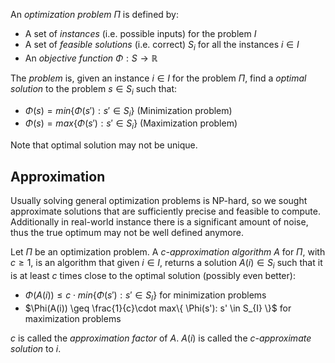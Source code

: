 An _optimization problem_ $\Pi$ is defined by:
- A set of _instances_ (i.e. possible inputs) for the problem $I$
- A set of _feasible solutions_ (i.e. correct) $S_{i}$ for all the instances $i \in I$
- An _objective function_ $\Phi: S \to \mathbb{R}$

The _problem_ is, given an instance $i \in I$ for the problem $\Pi$, find a _optimal solution_ to the problem $s \in S_{i}$ such that:
- $\Phi(s) = min\{ \Phi(s'): s' \in S_{i} \}$ (Minimization problem)
- $\Phi(s) = max\{ \Phi(s'): s' \in S_{i} \}$ (Maximization problem)

Note that optimal solution may not be unique.

## Approximation

Usually solving general optimization problems is NP-hard, so we sought approximate solutions that are sufficiently precise and feasible to compute. Additionally in real-world instance there is a significant amount of noise, thus the true optimum may not be well defined anymore. 

Let $\Pi$ be an optimization problem.
A _c-approximation algorithm_ $A$ for $\Pi$, with $c \geq 1$, is an algorithm that given $i \in I$, returns a solution $A(i) \in S_{i}$ such that it is at least $c$ times close to the optimal solution (possibly even better):
- $\Phi(A(i)) \leq c\cdot min\{ \Phi(s'): s' \in S_{I} \}$ for minimization problems
- $\Phi(A(i)) \geq \frac{1}{c}\cdot max\{ \Phi(s'): s' \in S_{I} \}$ for maximization problems

$c$ is called the _approximation factor_ of $A$.
$A(i)$ is called the _c-approximate solution_ to $i$.